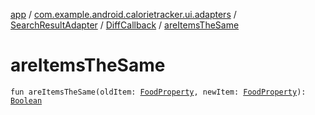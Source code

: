 [app](../../../index.md) / [com.example.android.calorietracker.ui.adapters](../../index.md) / [SearchResultAdapter](../index.md) / [DiffCallback](index.md) / [areItemsTheSame](./are-items-the-same.md)

# areItemsTheSame

`fun areItemsTheSame(oldItem: `[`FoodProperty`](../../../com.example.android.calorietracker.data.models/-food-property/index.md)`, newItem: `[`FoodProperty`](../../../com.example.android.calorietracker.data.models/-food-property/index.md)`): `[`Boolean`](https://kotlinlang.org/api/latest/jvm/stdlib/kotlin/-boolean/index.html)